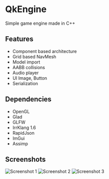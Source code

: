# QkEngine
Simple game engine made in C++

## Features
* Component based architecture
* Grid based NavMesh
* Model import
* AABB collisions
* Audio player
* UI Image, Button
* Serialization

## Dependencies
* OpenGL
* Glad
* GLFW
* IrrKlang 1.6
* RapidJson
* ImGui
* Assimp

## Screenshots
![Screenshot 1](https://i.imgur.com/o8VuQsJ.png)
![Screenshot 2](https://i.imgur.com/xBgPrLQ.png)
![Screenshot 3](https://i.imgur.com/U3j1pis.png)
